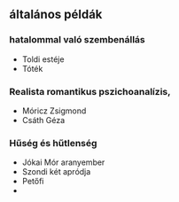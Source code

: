 ## általános példák
### hatalommal való szembenállás
- Toldi estéje
- Tóték

### Realista romantikus pszichoanalízis, 
- Móricz Zsigmond
- Csáth Géza

### Hűség és hűtlenség
- Jókai Mór aranyember
- Szondi két apródja
- Petőfi
- 

